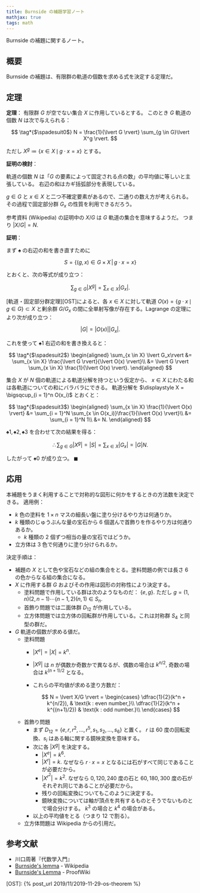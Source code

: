 ```yaml
---
title: Burnside の補題学習ノート
mathjax: true
tags: math
---
```


Burnside の補題に関するノート。

## 概要

Burnside の補題は、有限群の軌道の個数を求める式を決定する定理だ。

## 定理

**定理**：
有限群 $G$ が空でない集合 $X$ に作用しているとする。
このとき $G$ 軌道の個数 $N$ は次で与えられる：

$$
\tag*{$\spadesuit0$}
N = \frac{1}{\lvert G \rvert} \sum_{g \in G}\lvert X^g \rvert.
$$

ただし $X^g \coloneqq \lbrace x \in X \,\mid\, g \cdot x = x\rbrace$ とする。

**証明の検討**：

軌道の個数 $N$ は「$G$ の要素によって固定される点の数」の平均値に等しいと主張している。
右辺の和はカギ括弧部分を表現している。

$g \in G$ と $x \in X$ と二つ不確定要素があるので、二通りの数え方が考えられる。
その過程で固定部分群 $G_x$ の性質を利用できるだろう。

参考資料 (Wikipedia) の証明中の $X/G$ は $G$ 軌道の集合を意味するようだ。
つまり $\lvert X/G \rvert = N.$

**証明**：

まず $\spadesuit$ の右辺の和を書き直すために

$$
S = \{(g, x) \in G \times X\,|\, g \cdot x = x\}
$$

とおくと、次の等式が成り立つ：

$$
\tag*{$\spadesuit1$}
\sum_{g \in G}\lvert X^g \rvert = \sum_{x \in X} \lvert G_x\rvert.
$$

[軌道・固定部分群定理][OST]によると、各 $x \in X$ に対して軌道
$O(x) = \lbrace g \cdot x\,\mid\, g \in G\rbrace \subset X$ と剰余群
$G/G_x$ の間に全単射写像が存在する。Lagrange の定理により次が成り立つ：

$$
\lvert G \rvert = \lvert O(x) \rvert \lvert G_x \rvert.
$$

これを使って $\spadesuit1$ 右辺の和を書き換えると：

$$
\tag*{$\spadesuit2$}
\begin{aligned}
\sum_{x \in X} \lvert G_x\rvert
&= \sum_{x \in X} \frac{\lvert G \rvert}{\lvert O(x) \rvert}\\
&= \lvert G \rvert \sum_{x \in X} \frac{1}{\lvert O(x) \rvert}.
\end{aligned}
$$

集合 $X$ が $N$ 個の軌道による軌道分解を持つという仮定から、
$x \in X$ にわたる和は各軌道についての和にバラバラにできる。
軌道分解を $\displaystyle X = \bigsqcup_{i = 1}^n O(x_i)$ とおくと：

$$
\tag*{$\spadesuit3$}
\begin{aligned}
\sum_{x \in X} \frac{1}{\lvert O(x) \rvert}
&= \sum_{i = 1}^N \sum_{x \in O(x_i)}\frac{1}{\lvert O(x) \rvert}\\
&= \sum_{i = 1}^N 1\\
&= N.
\end{aligned}
$$

$\spadesuit1, \spadesuit2, \spadesuit3$ を合わせて次の結果を得る：

$$
\therefore \sum_{g \in G}\lvert X^g\rvert = \lvert S \rvert = \sum_{x \in X}\lvert G_x\rvert = \lvert G \rvert N.
$$

したがって $\spadesuit0$ が成り立つ。
$\blacksquare$

## 応用

本補題をうまく利用することで対称的な図形に何かをするときの方法数を決定できる。
適用例：

* $k$ 色の塗料を $1 \times n$ マスの細長い盤に塗り分けるやり方は何通りか。
* $k$ 種類のじゅうぶんな量の宝石から 6 個選んで首飾りを作るやり方は何通りあるか。
  * $k$ 種類の 2 個ずつ相当の量の宝石ではどうか。
* 立方体は 3 色で何通りに塗り分けられるか。

決定手順は：

* 補題の $X$ として色や宝石などの組の集合をとる。塗料問題の例では長さ 6 の色からなる組の集合になる。
* $X$ に作用する群 $G$ およびその作用は図形の対称性により決定する。
  * 塗料問題で作用している群は次のようなものだ：
    $\lbrace e, g \rbrace.$
    ただし $g = (1, n)(2, n - 1)\dotsb(n - 1, 2)(n, 1) \in S_n.$
  * 首飾り問題では二面体群 $D_{12}$ が作用している。
  * 立方体問題では立方体の回転群が作用している。これは対称群 $S_4$ と同型の群だ。
* $G$ 軌道の個数が求める値だ。
  * 塗料問題
    * $\lvert X^e \rvert = \lvert X \rvert = k^n.$
    * $\lvert X^g \rvert$ は $n$ が偶数か奇数かで異なるが、偶数の場合は $k^{n/2},$
      奇数の場合は $k^{(n+1)/2}$ となる。
    * これらの平均値が求める塗り方数だ：

      $$
      N = \lvert X/G \rvert = \begin{cases}
          \dfrac{1}{2}(k^n + k^{n/2}), & \text{k : even number,}\\
          \dfrac{1}{2}(k^n + k^{(n+1)/2}) & \text{k : odd number.}\\
      \end{cases}
      $$
  * 首飾り問題
    * まず $D_{12} = \lbrace e, r, r^2, \dotsc, r^5, s_1, s_2, \dotsc, s_6\rbrace$ と置く。
      $r$ は 60 度の回転変換、$s_i$ はある軸に関する鏡映変換を意味する。
    * 次に各 $\lvert X^g\rvert$ を決定する。
      * $\lvert X^e \rvert = k^6.$
      * $\lvert X^r \rvert = k.$ なぜなら $r\cdot x = x$ となるには石がすべて同じであることが必要だから。
      * $\lvert X^{r^2} \rvert = k^2.$ なぜなら $0, 120, 240$ 度の石と $60, 180, 300$ 度の石がそれぞれ同じであることが必要だから。
      * 残りの回転変換についてもこのように決定する。
      * 鏡映変換については軸が頂点を共有するものとそうでないものとで場合分けする。
        $k^3$ の場合と $k^4$ の場合がある。
    * 以上の平均値をとる（つまり 12 で割る）。
  * 立方体問題は Wikipedia からの引用だ。

## 参考文献

* 川口周著『代数学入門』
* [Burnside's lemma](https://en.wikipedia.org/wiki/Burnside%27s_lemma) - Wikipedia
* [Burnside's Lemma](https://proofwiki.org/wiki/Burnside%27s_Lemma) - ProofWiki

[OST]: {% post_url 2019/11/2019-11-29-os-theorem %}
